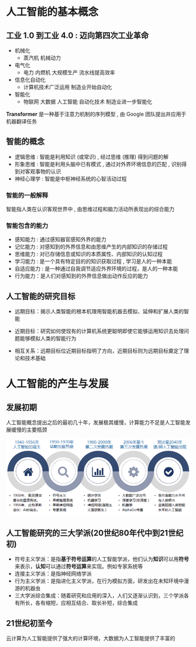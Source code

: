 # 人工智能的基本概念

## 工业 1.0 到工业 4.0 : 迈向第四次工业革命

- 机械化
  -  蒸汽机 机械动力
- 电气化
  - 电力 内燃机 大规模生产 流水线提高效率
- 信息化自动化
  - 计算机技术广泛运用 制造业开始自动化
- 智能化
  - 物联网 大数据 人工智能 自动化技术 制造业进一步智能化

**Transformer** 是一种基于注意力机制的序列模型 , 由 Google 团队提出并应用于机器翻译任务

## 智能的概念

- 逻辑思维 : 智能是利用知识 (或常识) , 经过思维 (推理) 得到问题的解
- 形象思维 : 智能是利用头脑中已有模式 , 通过对外界环境信息的匹配 , 识别得到对客观事物的认识
- 神经心理学 : 智能是中枢神经系统的心智活动过程

### 智能的一般解释

智能指人类在认识客观世界中 , 由思维过程和脑力活动所表现出的综合能力

### 智能包含的能力

- 感知能力 : 通过感知器官感知外界的能力
- 记忆能力 : 对感知到的外界信息和由思维产生的内部知识的存储过程
- 思维能力 : 对已存储信息或知识的本质属性、内部知识的认知过程
- 学习能力 : 是一个具有特定目的的知识获取过程 , 学习是人的一种本能
- 自适应能力 : 是一种通过自我调节适应外界环境的过程，是人的一种本能
- 行为能力：是人们对感知到的外界信息做出动作反应的能力

## 人工智能的研究目标

- 远期目标：揭示人类智能的根本机理用智能机器去模拟、延伸和扩展人类的智能

- 近期目标：研究如何使现有的计算机系统更聪明即使它能够运用知识去处理问题能够模拟人类的智能行为

- 相互关系：远期目标位近期目标指明了方向，近期目标则为远期目标奠定了理论和技术基础

# 人工智能的产生与发展

## 发展初期

人工智能概念提出之后的最初几十年，发展极其缓慢，计算能力不足是人工智能发展缓慢的主要瓶颈

![image-20241224162252287](./image/人工智能发展史.png)

## 人工智能研究的三大学派(20世纪80年代中到21世纪初)

- 符号主义学派：是指**基于符号运算**的人工智能学派，他们认为**知识**可以用**符号**来表示，**认知**可以通过**符号运算**来实现。例如专家系统等
- 连接主义学派：是指神经网络学派
- 行为主义学派：是指进化主义学派，在行为模拟方面，研发出在未知环境中漫游的机器虫
- 三大学派综合集成：随着研究和应用的深入，人们又逐渐认识到，三个学派各有所长，各有缩短，应相互结合、取长补短，综合集成

## 21世纪初至今

云计算为人工智能提供了强大的计算环境，大数据为人工智能提供了丰富的
